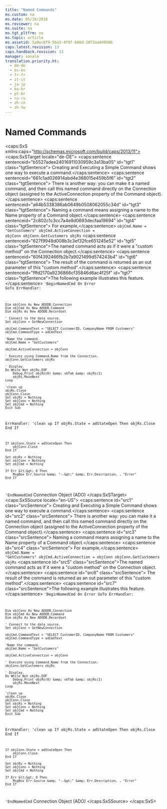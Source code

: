 ```yaml
---
title: "Named Commands"
ms.custom: na
ms.date: 05/16/2016
ms.reviewer: na
ms.suite: na
ms.tgt_pltfrm: na
ms.topic: article
ms.assetid: 5a0ec8f9-5ba3-4f9f-b80d-2073aa049586
caps.latest.revision: 13
caps.handback.revision: 13
manager: sonalm
translation.priority.ht: 
  - de-de
  - es-es
  - fr-fr
  - it-it
  - ja-jp
  - ko-kr
  - pt-br
  - ru-ru
  - zh-cn
  - zh-tw
---
```

# Named Commands
<?xml version="1.0" encoding="utf-8"?>
<caps:SxS xmlns:caps="http://schemas.microsoft.com/build/caps/2013/11">
  <caps:SxSTarget locale="de-DE">
    <developerReferenceWithoutSyntaxDocument xsi:schemaLocation="http://ddue.schemas.microsoft.com/authoring/2003/5 http://dduestorage.blob.core.windows.net/ddueschema/developer.xsd" xmlns="http://ddue.schemas.microsoft.com/authoring/2003/5" xmlns:xlink="http://www.w3.org/1999/xlink" xmlns:xsi="http://www.w3.org/2001/XMLSchema-instance">
      <introduction>
        <para>
          <caps:sentence sentenceid="b5527adee24016911030959c3a13ba05" id="tgt1" class="tgtSentence">
            <legacyLink xlink:href="0b81af6f-b9ae-4f7c-b59b-b5bdd775036f">Creating and Executing a Simple Command</legacyLink> shows one way to execute a command.</caps:sentence>
          <caps:sentence sentenceid="661c1ad026914abd4e368015e459b5f6" id="tgt2" class="tgtSentence"> There is another way: you can make it a named command, and then call this named command directly on the <legacyBold>Connection</legacyBold> object (assigned to the <legacyBold>ActiveConnection</legacyBold> property of the <legacyBold>Command</legacyBold> object).</caps:sentence>
          <caps:sentence sentenceid="a64b5338386ab0649b0508062055c34d" id="tgt3" class="tgtSentence"> Naming a command means assigning a name to the <legacyBold>Name</legacyBold> property of a <legacyBold>Command</legacyBold> object.</caps:sentence>
          <caps:sentence sentenceid="2c802c1c3cc7a4e8d0693decfaa19694" id="tgt4" class="tgtSentence"> For example,</caps:sentence>
        </para>
        <code>objCmd.Name = "GetCustomers"
objCmd.ActiveConnection = objConn
objConn.GetCustomers objRs</code>
        <para>
          <caps:sentence sentenceid="627f9948d008b3c3ef32fce651245e52" id="tgt5" class="tgtSentence">The named command acts as if it were a "custom method" on the <legacyBold>Connection</legacyBold> object.</caps:sentence>
          <caps:sentence sentenceid="60f4392466fb2b7a9021499d574243b4" id="tgt6" class="tgtSentence"> The result of the command is returned as an out parameter of this "custom method".</caps:sentence>
        </para>
        <para>
          <caps:sentence sentenceid="fffd2170a9236866cf35846d6ac4f25f" id="tgt7" class="tgtSentence">The following example illustrates this feature.</caps:sentence>
        </para>
        <code>'BeginNamedCmd
    On Error GoTo ErrHandler:
    
    Dim objConn As New ADODB.Connection
    Dim objCmd As New ADODB.Command
    Dim objRs As New ADODB.Recordset
    
    ' Connect to the data source.
    Set objConn = GetNewConnection
    
    objCmd.CommandText = "SELECT CustomerID, CompanyName FROM Customers"
    objCmd.CommandType = adCmdText
    
    'Name the command.
    objCmd.Name = "GetCustomers"
    
    objCmd.ActiveConnection = objConn
    
    ' Execute using Command.Name from the Connection.
    objConn.GetCustomers objRs
    
    ' Display.
    Do While Not objRs.EOF
        Debug.Print objRs(0) &amp; vbTab &amp; objRs(1)
        objRs.MoveNext
    Loop
    
    'clean up
    objRs.Close
    objConn.Close
    Set objRs = Nothing
    Set objConn = Nothing
    Set objCmd = Nothing
    Exit Sub
    
ErrHandler:
    'clean up
    If objRs.State = adStateOpen Then
        objRs.Close
    End If
    
    If objConn.State = adStateOpen Then
        objConn.Close
    End If
    
    Set objRs = Nothing
    Set objConn = Nothing
    Set objCmd = Nothing
    
    If Err &lt;&gt; 0 Then
        MsgBox Err.Source &amp; "--&gt;" &amp; Err.Description, , "Error"
    End If
'EndNamedCmd</code>
      </introduction>
      <relatedTopics>
        <link xlink:href="ef6b1824-5b12-43db-89d7-8f3d13896d4d">Connection Object (ADO)</link>
      </relatedTopics>
    </developerReferenceWithoutSyntaxDocument>
  </caps:SxSTarget>
  <caps:SxSSource locale="en-US">
    <developerReferenceWithoutSyntaxDocument xsi:schemaLocation="http://ddue.schemas.microsoft.com/authoring/2003/5 http://dduestorage.blob.core.windows.net/ddueschema/developer.xsd" xmlns="http://ddue.schemas.microsoft.com/authoring/2003/5" xmlns:xlink="http://www.w3.org/1999/xlink" xmlns:xsi="http://www.w3.org/2001/XMLSchema-instance">
      <introduction>
        <para>
          <caps:sentence id="src1" class="srcSentence">
            <legacyLink xlink:href="0b81af6f-b9ae-4f7c-b59b-b5bdd775036f">Creating and Executing a Simple Command</legacyLink> shows one way to execute a command.</caps:sentence>
          <caps:sentence id="src2" class="srcSentence"> There is another way: you can make it a named command, and then call this named command directly on the <legacyBold>Connection</legacyBold> object (assigned to the <legacyBold>ActiveConnection</legacyBold> property of the <legacyBold>Command</legacyBold> object).</caps:sentence>
          <caps:sentence id="src3" class="srcSentence"> Naming a command means assigning a name to the <legacyBold>Name</legacyBold> property of a <legacyBold>Command</legacyBold> object.</caps:sentence>
          <caps:sentence id="src4" class="srcSentence"> For example,</caps:sentence>
        </para>
        <code>objCmd.Name = "GetCustomers"
objCmd.ActiveConnection = objConn
objConn.GetCustomers objRs</code>
        <para>
          <caps:sentence id="src5" class="srcSentence">The named command acts as if it were a "custom method" on the <legacyBold>Connection</legacyBold> object.</caps:sentence>
          <caps:sentence id="src6" class="srcSentence"> The result of the command is returned as an out parameter of this "custom method".</caps:sentence>
        </para>
        <para>
          <caps:sentence id="src7" class="srcSentence">The following example illustrates this feature.</caps:sentence>
        </para>
        <code>'BeginNamedCmd
    On Error GoTo ErrHandler:
    
    Dim objConn As New ADODB.Connection
    Dim objCmd As New ADODB.Command
    Dim objRs As New ADODB.Recordset
    
    ' Connect to the data source.
    Set objConn = GetNewConnection
    
    objCmd.CommandText = "SELECT CustomerID, CompanyName FROM Customers"
    objCmd.CommandType = adCmdText
    
    'Name the command.
    objCmd.Name = "GetCustomers"
    
    objCmd.ActiveConnection = objConn
    
    ' Execute using Command.Name from the Connection.
    objConn.GetCustomers objRs
    
    ' Display.
    Do While Not objRs.EOF
        Debug.Print objRs(0) &amp; vbTab &amp; objRs(1)
        objRs.MoveNext
    Loop
    
    'clean up
    objRs.Close
    objConn.Close
    Set objRs = Nothing
    Set objConn = Nothing
    Set objCmd = Nothing
    Exit Sub
    
ErrHandler:
    'clean up
    If objRs.State = adStateOpen Then
        objRs.Close
    End If
    
    If objConn.State = adStateOpen Then
        objConn.Close
    End If
    
    Set objRs = Nothing
    Set objConn = Nothing
    Set objCmd = Nothing
    
    If Err &lt;&gt; 0 Then
        MsgBox Err.Source &amp; "--&gt;" &amp; Err.Description, , "Error"
    End If
'EndNamedCmd</code>
      </introduction>
      <relatedTopics>
        <link xlink:href="ef6b1824-5b12-43db-89d7-8f3d13896d4d">Connection Object (ADO)</link>
      </relatedTopics>
    </developerReferenceWithoutSyntaxDocument>
  </caps:SxSSource>
</caps:SxS>